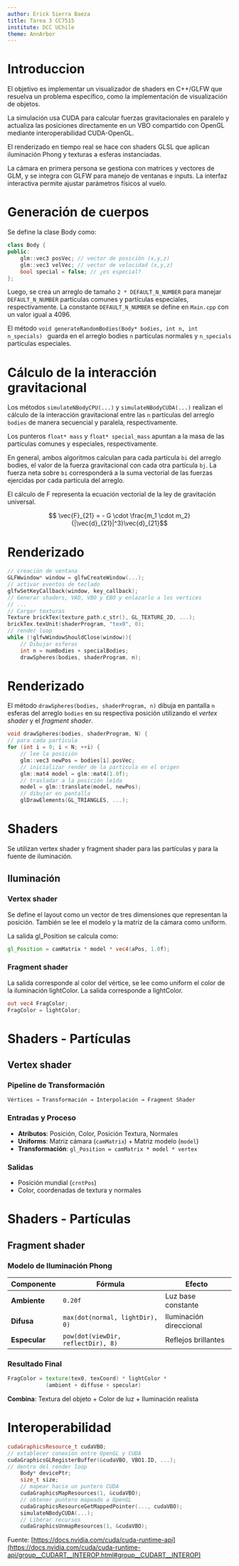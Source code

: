 ```yaml
---
author: Erick Sierra Baeza
title: Tarea 3 CC7515
institute: DCC UChile
theme: AnnArbor
---
```

# Introduccion
El objetivo es implementar un visualizador de
shaders en C++/GLFW que resuelva un problema específico, como la implementación de visualización de objetos.

La simulación usa CUDA para calcular fuerzas gravitacionales en 
paralelo y actualiza las posiciones directamente en un 
VBO compartido con OpenGL mediante interoperabilidad CUDA-OpenGL. 

El renderizado en tiempo real se hace con shaders GLSL que aplican 
iluminación Phong y texturas a esferas instanciadas. 

La cámara en primera persona se gestiona con matrices y vectores de GLM, 
y se integra con GLFW para manejo de ventanas e inputs. 
La interfaz interactiva permite ajustar parámetros físicos al vuelo.

# Generación de cuerpos
Se define la clase Body como:

```c++
class Body {
public:
    glm::vec3 posVec; // vector de posición (x,y,z)
    glm::vec3 velVec; // vector de velocidad (x,y,z)
    bool special = false; // ¿es especial?
};
```
Luego, se crea un arreglo de tamaño ```2 * DEFAULT_N_NUMBER``` para manejar ```DEFAULT_N_NUMBER```
partículas comunes y partículas especiales, respectivamente. La constante  ```DEFAULT_N_NUMBER``` 
se define en ```Main.cpp``` con un valor igual a 4096.

El método ```void generateRandomBodies(Body* bodies, int n, int n_specials) ``` 
guarda en el arreglo bodies ```n``` partículas normales y ```n_specials```
partículas especiales.

# Cálculo de la interacción gravitacional
Los métodos ```simulateNBodyCPU(...)``` y ```simulateNBodyCUDA(...)``` 
realizan el cálculo de la interacción gravitacional entre las ```n``` partículas 
del arreglo ```bodies``` de manera secuencial y paralela, respectivamente. 

Los punteros ```float* mass``` y
```float* special_mass``` apuntan a la masa de las partículas comunes y especiales, 
respectivamente.

En general, ambos algoritmos calculan para cada partícula ```bi``` 
del arreglo bodies, el valor de la fuerza gravitacional 
con cada otra partícula ```bj```. La fuerza neta sobre ```bi``` corresponderá 
a la suma vectorial de las fuerzas ejercidas por cada partícula del arreglo.  

El cálculo de F representa la ecuación vectorial de la ley de gravitación universal.

$$ \vec{F}_{21} = - G \cdot \frac{m_1 \cdot m_2}{|\vec{d}_{21}|^3}\vec{d}_{21}$$

# Renderizado

```c++
// creación de ventana
GLFWwindow* window = glfwCreateWindow(...);
// activar eventos de teclado
glfwSetKeyCallback(window, key_callback);
// Generar shaders, VAO, VBO y EBO y enlazarlo a los vertices
// ...
// Cargar texturas
Texture brickTex(texture_path.c_str(), GL_TEXTURE_2D, ...);
brickTex.texUnit(shaderProgram, "tex0", 0);
// render loop
while (!glfwWindowShouldClose(window)){
    // Dibujar esferas
    int n = numBodies + specialBodies;
    drawSpheres(bodies, shaderProgram, n);

```

# Renderizado

El método ```drawSpheres(bodies, shaderProgram, n)``` dibuja en pantalla ```n``` esferas
del arreglo ```bodies``` en su respectiva posición utilizando el 
*vertex shader* y el *fragment shader*.

```c++
void drawSpheres(bodies, shaderProgram, N) {
// para cada partìcula
for (int i = 0; i < N; ++i) {
    // lee la posiciòn
    glm::vec3 newPos = bodies[i].posVec;
    // inicializar render de la partìcula en el origen
    glm::mat4 model = glm::mat4(1.0f);
    // trasladar a la posición leìda
    model = glm::translate(model, newPos);
    // dibujar en pantalla
    glDrawElements(GL_TRIANGLES, ...);
```

# Shaders
Se utilizan vertex shader y fragment shader para las partículas y para la fuente
de iluminación.

## Iluminación
### Vertex shader
Se define el layout como un vector de tres dimensiones que representan la posición.
También se lee el modelo y la matriz de la cámara como uniform.

La salida gl_Position se calcula como:
```glsl
gl_Position = camMatrix * model * vec4(aPos, 1.0f);
```

### Fragment shader
La salida corresponde al color del vértice, se lee como uniform el color
de la iluminación lightColor. La salida corresponde a lightColor.
```glsl
out vec4 FragColor;
FragColor = lightColor;
```

# Shaders - Partículas
## Vertex shader
### Pipeline de Transformación
```
Vértices → Transformación → Interpolación → Fragment Shader
```

### Entradas y Proceso
- **Atributos**: Posición, Color, Posición Textura, Normales
- **Uniforms**: Matriz cámara (`camMatrix`) + Matriz modelo (`model`)
- **Transformación**: `gl_Position = camMatrix * model * vertex`

### Salidas 
- Posición mundial (`crntPos`)
- Color, coordenadas de textura y normales

# Shaders - Partículas
## Fragment shader
### Modelo de Iluminación Phong

| Componente | Fórmula                            | Efecto |
|------------|------------------------------------|---------|
| **Ambiente** | `0.20f`                            | Luz base constante |
| **Difusa** | `max(dot(normal, lightDir), 0)`    | Iluminación direccional |
| **Especular** | `pow(dot(viewDir, reflectDir), 8)` | Reflejos brillantes |

### Resultado Final
```glsl
FragColor = texture(tex0, texCoord) * lightColor * 
            (ambient + diffuse + specular)
```

**Combina**: Textura del objeto + Color de luz + Iluminación realista

# Interoperabilidad

```c++
cudaGraphicsResource_t cudaVBO;
// establecer conexiòn entre OpenGL y CUDA
cudaGraphicsGLRegisterBuffer(&cudaVBO, VBO1.ID, ...);
// dentro del render loop
    Body* devicePtr;
    size_t size;
    // mapear hacia un puntero CUDA
    cudaGraphicsMapResources(1, &cudaVBO);
    // obtener puntero mapeado a OpenGL
    cudaGraphicsResourceGetMappedPointer(..., cudaVBO);
    simulateNBodyCUDA(...);
    // Liberar recursos
    cudaGraphicsUnmapResources(1, &cudaVBO);
```
Fuente: [https://docs.nvidia.com/cuda/cuda-runtime-api](https://docs.nvidia.com/cuda/cuda-runtime-api/group__CUDART__INTEROP.html#group__CUDART__INTEROP)